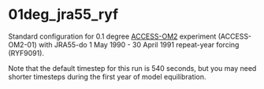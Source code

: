 # 01deg_jra55_ryf
Standard configuration for 0.1 degree [ACCESS-OM2](https://github.com/COSIMA/access-om2) experiment (ACCESS-OM2-01) with JRA55-do 1 May 1990 - 30 April 1991 repeat-year forcing (RYF9091).

Note that the default timestep for this run is 540 seconds, but you may need shorter timesteps during the first year of model equilibration.
